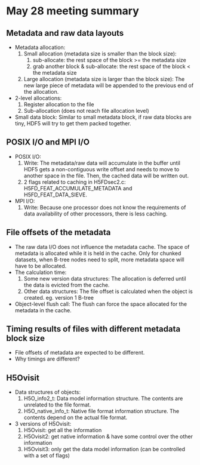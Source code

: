 # May 28 meeting summary

## Metadata and raw data layouts
* Metadata allocation: 
    1. Small allocation (metadata size is smaller than the block size):
        1. sub-allocate: the rest space of the block >= the metadata size
        2. grab another block & sub-allocate: the rest space of the block < the metadata size
    2. Large allocation (metadata size is larger than the block size):
        The new large piece of metadata will be appended to the previous end of the allocation.
* 2-level allocations:
    1. Register allocation to the file
    2. Sub-allocation (does not reach file allocation level)
* Small data block: Similar to small metadata block, if raw data blocks are tiny, HDF5 will try to get them packed together.
        
## POSIX I/O and MPI I/O
* POSIX I/O: 
    1. Write: The metadata/raw data will accumulate in the buffer until HDF5 gets a non-contiguous write offset and needs to move to another space in the file. Then, the cached data will be written out. 
    2. 2 flags related to caching in H5FDsec2.c: H5FD_FEAT_ACCUMULATE_METADATA and H5FD_FEAT_DATA_SIEVE.
* MPI I/O: 
    1. Write: Because one processor does not know the requirements of data availability of other processors, there is less caching.

## File offsets of the metadata
* The raw data I/O does not influence the metadata cache. The space of metadata is allocated while it is held in the cache. Only for chunked datasets, when B-tree nodes need to split, more metadata space will have to be allocated.
* The calculation time: 
    1. Some new version data structures: The allocation is deferred until the data is evicted from the cache.
    2. Other data structures: The file offset is calculated when the object is created. eg. version 1 B-tree
* Object-level flush call: The flush can force the space allocated for the metadata in the cache.

## Timing results of files with different metadata block size
* File offsets of metadata are expected to be different.
* Why timings are different?

## H5Ovisit
* Data structures of objects:
    1. H5O_info2_t: Data model information structure. The contents are unrelated to the file format.
    2. H5O_native_info_t: Native file format information structure. The contents depend on the actual file format.
* 3 versions of H5Ovisit:
    1. H5Ovisit: get all the information
    2. H5Ovisit2: get native information & have some control over the other information
    3. H5Ovisit3: only get the data model information (can be controlled with a set of flags)
